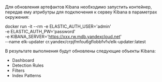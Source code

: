Для обновления артефактов Kibana необходимо запустить контейнер, передав ему атрибутры для подключения к сервеу Kibana в параметрах окружения:

docker run -it --rm -e ELASTIC_AUTH_USER='admin' \
-e ELASTIC_AUTH_PW='password' \
-e KIBANA_SERVER='https://xxx.rw.mdb.yandexcloud.net' \
--name elk-updater cr.yandex/crpjfmfou6gflobbfvfv/elk-updater:latest

В результате выполнения будут обновлены следующие объекты Kibana:
- Dashboard
- Detection Rules
- Filters
- Index Patterns